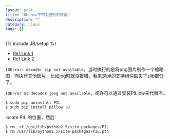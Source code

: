 ```yaml
---
layout: post
title: "Ubuntu下PIL遇到的错误"
description: ""
category: Linux
tags: []
---
```

{% include JB/setup %}

* [Ref Link 1](https://pythonadventures.wordpress.com/tag/decoder-zip-not-available/)
* [Ref Link 2](http://www.quke.org/post/python-pil-zip.html)

`IOError: decoder zip not available`，当时执行的是将png图片制作一个缩略图，而执行其他图片，比如jpg时就没报错，看来是pil的支持组件缺失了zlib部分了。

`IOError at decoder jpeg not available`，或许可以通过安装PILlow来代替PIL

	$ sudo pip uninstall PIL
	$ sudo pip install pillow -U

locate PIL 的位置，然后:

	$ rm -rf /usr/lib/python2.5/site-packages/PIL
	$ rm /usr/lib/python2.5/site-packages/PIL.pth
	
